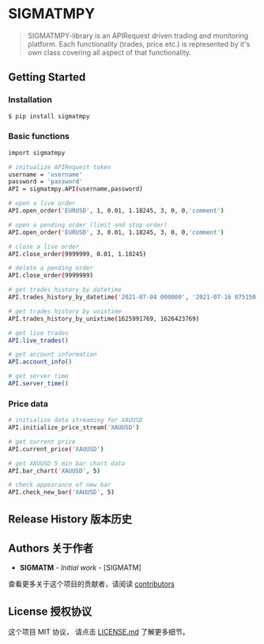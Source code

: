 # SIGMATMPY

> SIGMATMPY-library is an APIRequest driven trading and monitoring platform. Each functionality (trades, price etc.) is represented by it's own class covering all aspect of that functionality.


## Getting Started

### Installation

```sh
$ pip install sigmatmpy
```

### Basic functions

```sh
import sigmatmpy

# initualize APIRequest token
username = 'username'
password = 'password'
API = sigmatmpy.API(username,password)

# open a live order
API.open_order('EURUSD', 1, 0.01, 1.18245, 3, 0, 0,'comment')

# open a pending order (limit and stop order)
API.open_order('EURUSD', 3, 0.01, 1.18245, 3, 0, 0,'comment')

# close a live order 
API.close_order(9999999, 0.01, 1.18245)

# delete a pending order 
API.close_order(9999999)

# get trades history by datetime 
API.trades_history_by_datetime('2021-07-04 000000', '2021-07-16 075150')

# get trades history by unixtime 
API.trades_history_by_unixtime(1625991769, 1626423769)

# get live trades
API.live_trades()

# get account information
API.account_info()

# get server time
API.server_time()
```

### Price data

```sh
# initialize data streaming for XAUUSD
API.initialize_price_stream('XAUUSD')

# get current price
API.current_price('XAUUSD')

# get XAUUSD 5 min bar chart data
API.bar_chart('XAUUSD', 5)

# check appearance of new bar
API.check_new_bar('XAUUSD', 5)

```

## Release History 版本历史


## Authors 关于作者

* **SIGMATM** - *Initial work* - [SIGMATM]

查看更多关于这个项目的贡献者，请阅读 [contributors](#) 

## License 授权协议

这个项目 MIT 协议， 请点击 [LICENSE.md](LICENSE.md) 了解更多细节。
